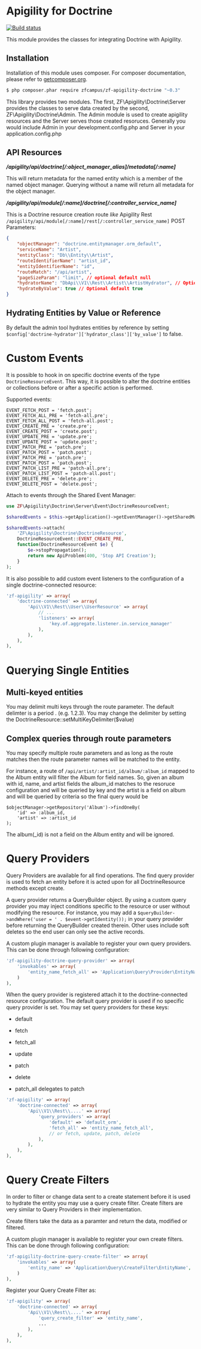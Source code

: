 Apigility for Doctrine
==============================

[![Build status](https://api.travis-ci.org/zfcampus/zf-apigility-doctrine.svg)](http://travis-ci.org/zfcampus/zf-apigility-doctrine)

This module provides the classes for integrating Doctrine with Apigility.

Installation
------------

Installation of this module uses composer. For composer documentation, please refer to
[getcomposer.org](http://getcomposer.org/).

```sh
$ php composer.phar require zfcampus/zf-apigility-doctrine "~0.3"
```

This library provides two modules.  The first, ZF\Apigility\Doctrine\Server provides
the classes to serve data created by the second, ZF\Apigility\Doctrine\Admin.  The
Admin module is used to create apigility resources and the Server serves those
created resoruces.  Generally you would include Admin in your development.config.php
and Server in your application.config.php


API Resources
-------------


***/apigility/api/doctrine[/:object_manager_alias]/metadata[/:name]***

This will return metadata for the named entity which is a member of the
named object manager.  Querying without a name will return all metadata
for the object manager.


***/apigility/api/module[/:name]/doctrine[/:controller_service_name]***

This is a Doctrine resource creation route _like_ Apigility Rest `/apigility/api/module[/:name]/rest[/:controller_service_name]`
POST Parameters:

```json
{
    "objectManager": "doctrine.entitymanager.orm_default",
    "serviceName": "Artist",
    "entityClass": "Db\\Entity\\Artist",
    "routeIdentifierName": "artist_id",
    "entityIdentifierName": "id",
    "routeMatch": "/api/artist",
    "pageSizeParam": "limit", // optional default null
    "hydratorName": "DbApi\\V1\\Rest\\Artist\\ArtistHydrator", // Optional default generated
    "hydrateByValue": true // Optional default true
}
```

Hydrating Entities by Value or Reference
----------------------------------------

By default the admin tool hydrates entities by reference by setting `$config['doctrine-hydrator']['hydrator_class']['by_value']` to false.


Custom Events
=============

It is possible to hook in on specific doctrine events of the type `DoctrineResourceEvent`.
This way, it is possible to alter the doctrine entities or collections before or after a specific action is performed.

Supported events:
```
EVENT_FETCH_POST = 'fetch.post';
EVENT_FETCH_ALL_PRE = 'fetch-all.pre';
EVENT_FETCH_ALL_POST = 'fetch-all.post';
EVENT_CREATE_PRE = 'create.pre';
EVENT_CREATE_POST = 'create.post';
EVENT_UPDATE_PRE = 'update.pre';
EVENT_UPDATE_POST = 'update.post';
EVENT_PATCH_PRE = 'patch.pre';
EVENT_PATCH_POST = 'patch.post';
EVENT_PATCH_PRE = 'patch.pre';
EVENT_PATCH_POST = 'patch.post';
EVENT_PATCH_LIST_PRE = 'patch-all.pre';
EVENT_PATCH_LIST_POST = 'patch-all.post';
EVENT_DELETE_PRE = 'delete.pre';
EVENT_DELETE_POST = 'delete.post';
```

Attach to events through the Shared Event Manager:

```php
use ZF\Apigility\Doctrine\Server\Event\DoctrineResourceEvent;

$sharedEvents = $this->getApplication()->getEventManager()->getSharedManager();

$sharedEvents->attach(
    'ZF\Apigility\Doctrine\DoctrineResource',
    DoctrineResourceEvent::EVENT_CREATE_PRE,
    function(DoctrineResourceEvent $e) {
        $e->stopPropagation();
        return new ApiProblem(400, 'Stop API Creation');
    }
);
```

It is also possible to add custom event listeners to the configuration of a single doctrine-connected resource:
```php
'zf-apigility' => array(
    'doctrine-connected' => array(
        'Api\\V1\\Rest\\User\\UserResource' => array(
            // ...
            'listeners' => array(
                'key.of.aggregate.listener.in.service_manager'
            ),
        ),
    ),
),
```

Querying Single Entities
========================

Multi-keyed entities
--------------------

You may delimit multi keys through the route parameter.  The default
delimter is a period . (e.g. 1.2.3).  You may change the delimiter by
setting the DoctrineResource::setMultiKeyDelimiter($value)


Complex queries through route parameters
----------------------------------------

You may specify multiple route parameters and as long as the route
matches then the route parameter names will be matched to the entity.

For instance, a route of ```/api/artist/:artist_id/album/:album_id``` mapped to the Album
entity will filter the Album for field names.  So, given an album with id, name, and artist
fields the album_id matches to the resoruce configuration and will be queried by key
and the artist is a field on album and will be queried by criteria so the final query
would be

```
$objectManager->getRepository('Album')->findOneBy(
    'id' => :album_id,
    'artist' => :artist_id
);
```

The album(_id) is not a field on the Album entity and will be ignored.


Query Providers
===============

Query Providers are available for all find operations.  The find query provider is used to fetch an entity before it is acted upon for all DoctrineResource methods except create.

A query provider returns a QueryBuilder object.  By using a custom query provider you may inject conditions specific to the resource or user without modifying the resource.  For instance, you may add a ```$queryBuilder->andWhere('user = ' . $event->getIdentity());``` in your query provider before returning the QueryBuilder created therein.  Other uses include soft deletes so the end user can only see the active records.

A custom plugin manager is available to register your own query providers.  This can be done through following configuration:

```php
'zf-apigility-doctrine-query-provider' => array(
    'invokables' => array(
        'entity_name_fetch_all' => 'Application\Query\Provider\EntityName\FetchAll',
    )
),
```

When the query provider is registered attach it to the doctrine-connected resource configuration.  The default query provider is used if no specific query provider is set.  You may set query providers for these keys:

* default
* fetch
* fetch_all
* update
* patch
* delete

* patch_all delegates to patch

```php
'zf-apigility' => array(
    'doctrine-connected' => array(
        'Api\\V1\\Rest\\....' => array(
            'query_providers' => array(
                'default' => 'default_orm',
                'fetch_all' => 'entity_name_fetch_all',
                // or fetch, update, patch, delete
            ),
        ),
    ),
),
```

Query Create Filters
==============

In order to filter or change data sent to a create statement before it is used to hydrate the entity you may use a query create filter.  Create filters are very similar to Query Providers in their implementation.  

Create filters take the data as a paramter and return the data, modified or filtered.

A custom plugin manager is available to register your own create filters.  This can be done through following configuration:

```php
'zf-apigility-doctrine-query-create-filter' => array(
    'invokables' => array(
        'entity_name' => 'Application\Query\CreateFilter\EntityName',
    )
),
```

Register your Query Create Filter as:
```php
'zf-apigility' => array(
    'doctrine-connected' => array(
        'Api\\V1\\Rest\\....' => array(
            'query_create_filter' => 'entity_name',
            ...
        ),
    ),
),
```
